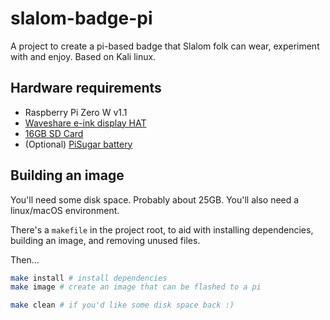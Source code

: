 # slalom-badge-pi

A project to create a pi-based badge that Slalom folk can wear, experiment with and enjoy. Based on Kali linux.

## Hardware requirements

- Raspberry Pi Zero W v1.1
- [Waveshare e-ink display HAT](https://www.pishop.ca/product/250x122-2-13inch-e-ink-display-hat-for-raspberry-pi/)
- [16GB SD Card](https://www.amazon.ca/Sandisk-Ultra-Micro-UHS-I-Adapter/dp/B073K14CVB/ref=sr_1_9?dchild=1&keywords=16gb+sd+card&qid=1634089895&sr=8-9)
- (Optional) [PiSugar battery](https://www.pisugar.com/) 


## Building an image

You'll need some disk space. Probably about 25GB. You'll also need a linux/macOS environment.

There's a `makefile` in the project root, to aid with installing dependencies, building an image, and removing unused files.

Then...
```bash
make install # install dependencies
make image # create an image that can be flashed to a pi
```

```bash
make clean # if you'd like some disk space back :)
```
